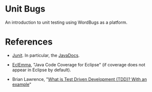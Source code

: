 # Unit Bugs

An introduction to unit testing using WordBugs as a platform.

# References

* [Junit](http://junit.org). In particular, the [JavaDocs](http://junit.org/javadoc/latest/index.html).

* [EclEmma](http://eclemma.org), "Java Code Coverage for Eclipse" (if coverage does not appear in Eclipse by default).

* Brian Lawrence, "[What is Test Driven Development (TDD)? With an example](https://youtu.be/O-ZT_dtlrR0)"